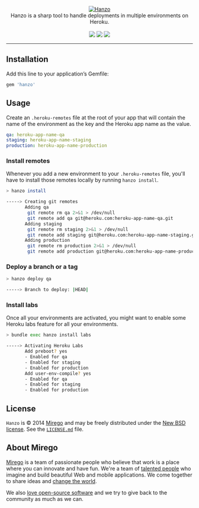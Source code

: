 <p align="center">
  <a href="https://github.com/mirego/hanzo">
    <img src="http://i.imgur.com/RZbJy1u.png" alt="Hanzo" />
  </a>
  <br />
  Hanzo is a sharp tool to handle deployments in multiple environments on Heroku.
  <br /><br />
  <a href="https://rubygems.org/gems/hanzo"><img src="https://badge.fury.io/rb/hanzo.png" /></a>
  <a href="https://codeclimate.com/github/mirego/hanzo"><img src="https://codeclimate.com/github/mirego/hanzo.png" /></a>
  <a href="https://travis-ci.org/mirego/hanzo"><img src="https://travis-ci.org/mirego/hanzo.png?branch=master" /></a>
</p>

---

## Installation

Add this line to your application’s Gemfile:

```ruby
gem 'hanzo'
```

## Usage

Create an `.heroku-remotes` file at the root of your app that will contain the name of the
environment as the key and the Heroku app name as the value.

```yaml
qa: heroku-app-name-qa
staging: heroku-app-name-staging
production: heroku-app-name-production
```

### Install remotes

Whenever you add a new environment to your `.heroku-remotes` file, you'll have to install those
remotes locally by running `hanzo install`.

```bash
> hanzo install

-----> Creating git remotes
       Adding qa
        git remote rm qa 2>&1 > /dev/null
        git remote add qa git@heroku.com:heroku-app-name-qa.git
       Adding staging
        git remote rm staging 2>&1 > /dev/null
        git remote add staging git@heroku.com:heroku-app-name-staging.git
       Adding production
        git remote rm production 2>&1 > /dev/null
        git remote add production git@heroku.com:heroku-app-name-production.git
```

### Deploy a branch or a tag

```bash
> hanzo deploy qa

-----> Branch to deploy: |HEAD|
```

### Install labs

Once all your environments are activated, you might want to enable some
Heroku labs feature for all your environments.

```bash
> bundle exec hanzo install labs

-----> Activating Heroku Labs
       Add preboot? yes
       - Enabled for qa
       - Enabled for staging
       - Enabled for production
       Add user-env-compile? yes
       - Enabled for qa
       - Enabled for staging
       - Enabled for production
```

## License

`Hanzo` is © 2014 [Mirego](http://www.mirego.com) and may be freely distributed under the [New BSD license](http://opensource.org/licenses/BSD-3-Clause).  See the [`LICENSE.md`](https://github.com/mirego/hanzo/blob/master/LICENSE.md) file.

## About Mirego

[Mirego](http://mirego.com) is a team of passionate people who believe that work is a place where you can innovate and have fun. We're a team of [talented people](http://life.mirego.com) who imagine and build beautiful Web and mobile applications. We come together to share ideas and [change the world](http://mirego.org).

We also [love open-source software](http://open.mirego.com) and we try to give back to the community as much as we can.
